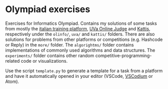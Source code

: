 # Olympiad exercises

Exercises for Informatics Olympiad. Contains my solutions of some tasks from mostly the [italian training platform](https://training.olinfo.it), [UVa Online Judge](https://uva.onlinejudge.org/) and [Kattis](https://open.kattis.com), respectively under the `olinfo/`, `uva/` and `kattis/` folders. There are also solutions for problems from other platforms or competitions (e.g. Hashcode or Reply) in the `more/` folder. The `algorightms/` folder contains implementations of commonly used algorithms and data structures. The `experiments/` folder contains other random competitive-programming-related code or visualizations.

Use the script `template.py` to generate a template for a task from a platform and have it automatically opened in your editor (VSCode, [VSCodium](https://vscodium.com/) or Atom).
